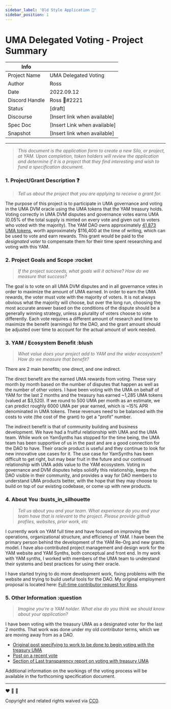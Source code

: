 ```yaml
---
sidebar_label: 'Old Style Application 📝'
sidebar_position: 1
---
```


# UMA Delegated Voting - Project Summary

| Info                  |                                          |
| -----------------     | ---------------------------------        |
| Project Name          | UMA Delegated Voting             |
| Author                | Ross                                     |
| Date                  | 2022.09.12                               |
| Discord Handle        | Ross 🍠#2221                             |
| Status                | [draft]                                  |
| Discourse             | [Insert link when available]             |
| Spec Doc              | [Insert Link when available]             |
| Snapshot              | [Insert link when available]             |

---

> *This document is the application form to create a new Silo, or project, at YAM. Upon completion, token holders will review the application and determine if it is a project that they find interesting and wish to fund a specification document.*

### 1. Project/Grant Description ❓

> *Tell us about the project that you are applying to receive a grant for.*

The purpose of this project is to participate in UMA governance and voting in the UMA DVM oracle using the UMA tokens that the YAM treasury holds. Voting correctly in UMA DVM disputes and governance votes earns UMA (0.05% of the total supply is minted on every vote and given out to voters who voted with the majority). The YAM DAO owns approximately [41,873 UMA tokens](https://etherscan.io/address/0x8348c5ec31d486e6e4207fc0b17a906a0806550d), worth approximately $116,400 at the time of writing, which can be used to vote and earn rewards. This grant would be paid to the *designated voter* to compensate them for their time spent researching and voting with this YAM.

### 2. Project Goals and Scope :rocket

> *If the project succeeds, what goals will it achieve? How do we measure that success?*

The goal is to vote on all UMA DVM disputes and in all governance votes in order to maximize the amount of UMA earned. In order to earn the UMA rewards, the voter must vote with the majority of voters. It is not always obvious what the majority will choose, but over the long run, choosing the most accurate answer based on the conditions of the dispute should be a generally winning strategy, unless a plurality of voters choose to vote differently. Each vote requires a different amount of research and time to maximize the benefit (earnings) for the DAO, and the grant amount should be adjusted over time to account for the actual amount of work needed.

### 3. YAM / Ecosystem Benefit :blush

> *What value does your project add to YAM and the wider ecosystem? How do we measure that benefit?*

There are 2 main benefits; one direct, and one indirect. 

The direct benefit are the earned UMA rewards from voting. These vary month by month based on the number of disputes that happen as well as the number of other voters. I have been voting with the UMA on behalf of YAM for the last 2 months and the treasury has earned ~1,285 UMA tokens (valued at $3,520). If we round to 500 UMA per month as an estimate, we can predict roughly 6000 UMA per year earned, which is ~15% APR denominated in UMA tokens. These revenues need to be balanced with the costs to vote (the cost of the grant) to get a "profit" number.

The indirect benefit is that of community building and business development. We have had a fruitful relationship with UMA and the UMA team. While work on YamSynths has stopped for the time being, the UMA team has been supportive of us in the past and are a good connection for the DAO to have. Their oracle product is useful and they continue to look for new innovative use cases for it. The use case for YamSynths has been difficult to get right, but may bear fruit in the future and our continued relationship with UMA adds value to the YAM ecosystem. Voting in governance and DVM disputes helps solidify this relationship, keeps the DAO visible in their community, and provides a way for DAO members to understand UMA products better, with the hope that they may choose to build on top of our existing codebase, or come up with new products.

### 4. About You :busts_in_silhouette

> *Tell us about you and your team. What experience do you and your team have that is relevant to the project. Please provide github profiles, websites, prior work, etc*

I currently work on YAM full time and have focused on improving the operations, organizational structure, and efficiency of YAM. I have been the primary person behind the development of the YAM Re-Org and new grants model. I have also contributed project management and design work for the YAM website and YAM Synths, both conceptual and front end. In my work with YAM synths, I worked with members of the UMA team to understand their systems and best practices for using their oracle.

I have started trying to do more development work, fixing problems with the website and trying to build useful tools for the DAO. My original employment proposal is located here: [Full-time contributor request for Ross](https://forum.yam.finance/t/full-time-contributor-request-for-ross/1416).


### 5. Other Information :question

> *Imagine you're a YAM holder. What else do you think we should know about your application?*


I have been voting with the treasury UMA as a designated voter for the last 2 months. That work was done under my old contributor terms, which we are moving away from as a DAO.

- [Original post specifying to work to be done to begin voting with the treasury UMA](https://forum.yam.finance/t/my-concerns-around-the-yambassadors-silo/1678)
- [Post on a recent vote](https://forum.yam.finance/t/report-on-voting-with-uma/1694)
- [Section of Last transparency report on voting with treasury UMA](https://forum.yam.finance/t/22-09-05-specific-architectures-ross-contributor-compensation-request/1730#voting-with-uma-yambassadors-15)

Additional information on the workings of the voting process will be available in the forthcoming specification document.

---


:heart: :rocket: :sweet_potato:

Copyright and related rights waived via [CC0](https://creativecommons.org/publicdomain/zero/1.0/).
